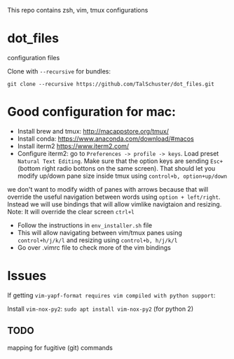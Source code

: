 This repo contains zsh, vim, tmux configurations

# dot_files
configuration files

Clone with `--recursive` for bundles:

`git clone --recursive https://github.com/TalSchuster/dot_files.git`

# Good configuration for mac:
* Install brew and tmux: http://macappstore.org/tmux/
* Install conda: https://www.anaconda.com/download/#macos
* Install iterm2 https://www.iterm2.com/
* Configure iterm2: go to `Preferences -> profile -> keys`. Load preset `Natural Text Editing`. Make sure that the option keys are sending `Esc+` (bottom right radio bottons on the same screen). That should let you modify up/down pane size inside tmux using `control+b, option+up/down`

we don't want to modify width of panes with arrows because that will override the useful navigation between words using `option + left/right`. Instead we will use bindings that will allow vimlike navigtaion and resizing. Note: It will override the clear screen `ctrl+l`

* Follow the instructions in `env_installer.sh` file 
* This will allow navigating between vim/tmux panes using `control+h/j/k/l` and resizing using `control+b, h/j/k/l`
* Go over .vimrc file to check more of the vim bindings

# Issues
If getting `vim-yapf-format requires vim compiled with python support`:

Install `vim-nox-py2`: `sudo apt install vim-nox-py2`
(for python 2)

## TODO

mapping for fugitive (git) commands
